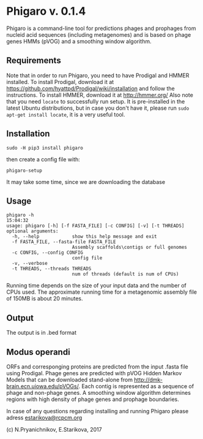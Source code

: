 # Phigaro v. 0.1.4
Phigaro is a command-line tool for predictions phages and prophages from nucleid acid sequences (including metagenomes) and is based on phage genes HMMs (pVOG) and a smoothing window algorithm.

## Requirements
Note that in order to run Phigaro, you need to have Prodigal and HMMER installed.
To install Prodigal, download it at https://github.com/hyattpd/Prodigal/wiki/installation and follow the instructions.
To install HMMER, download it at http://hmmer.org/
Also note that you need `locate` to successfully run setup. It is pre-installed in the latest Ubuntu distributions, but in case you don't have it, please run `sudo apt-get install locate`, it is a very useful tool.

## Installation

```
sudo -H pip3 install phigaro
```
then create a config file with:
```
phigaro-setup
```
It may take some time, since we are downloading the database

## Usage

```
phigaro -h                                                                                                                                                                          15:04:32
usage: phigaro [-h] [-f FASTA_FILE] [-c CONFIG] [-v] [-t THREADS]
optional arguments:
  -h, --help            show this help message and exit
  -f FASTA_FILE, --fasta-file FASTA_FILE
                        Assembly scaffolds\contigs or full genomes
  -c CONFIG, --config CONFIG
                        config file
  -v, --verbose
  -t THREADS, --threads THREADS
                        num of threads (default is num of CPUs)
```
Running time depends on the size of your input data and the number of CPUs used.
The approximate running time for a metagenomic assembly file of 150MB is about 20 minutes.

## Output
The output is in .bed format

## Modus operandi
ORFs and corresponging proteins are predicted from the input .fasta file using Prodigal. Phage genes are predicted with pVOG Hidden Markov Models that can be downloaded stand-alone from http://dmk-brain.ecn.uiowa.edu/pVOGs/. Each contig is represented as a sequence of phage and non-phage genes. A smoothing window algorithm determines regions with high density of phage genes and prophage boundaries.

In case of any questions regarding installing and running Phigaro please adress estarikova@rcpcm.org

(c) N.Pryanichnikov, E.Starikova, 2017
